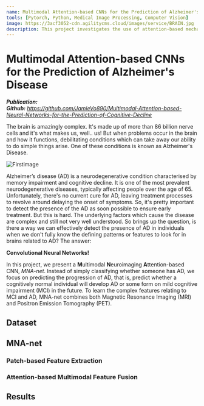 ```yaml
---
name: Multimodal Attention-based CNNs for the Prediction of Alzheimer's Disease
tools: [Pytorch, Python, Medical Image Processing, Computer Vision]
image: https://3acf3052-cdn.agilitycms.cloud/images/service/BRAIN.jpg
description: This project investigates the use of attention-based mechanisms in the fusion of MRI and PET images to predict the progression of Alzheimer's disease.
---
```


# Multimodal Attention-based CNNs for the Prediction of Alzheimer's Disease
<i><b>Publication:</b></i>
<br><i><b>Github:</b> https://github.com/JamieVo890/Multimodal-Attention-based-Neural-Networks-for-the-Prediction-of-Cognitive-Decline</i>

The brain is amazingly complex. It's made up of more than 86 billion nerve cells and it's what makes us, well.. us! But when problems occur in the brain and how it functions, debilitating conditions which can take away our ability to do simple things arise. One of these conditions is known as Alzheimer's Disease.

![Firstimage](https://media.istockphoto.com/id/1358833655/vector/vector-illustration-of-confused-man-with-mess-in-his-head.jpg?s=612x612&w=0&k=20&c=8sJzusexsxa5wKxwezZgOS7HQA7PJ6HOk9T5CqbjjgE=)



Alzheimer’s disease (AD) is a neurodegenerative condition characterised by memory
impairment and cognitive decline. It is one of the most prevalent neurodegenerative diseases,
typically affecting people over the age of 65. Unfortunately, there's 
no current cure for AD, leaving treatment processes to revolve around delaying the onset of symptoms. So, it's pretty important to detect the presence of the AD as soon possible to ensure early treatment. But this is hard. The underlying factors which cause the disease are complex and still not very well understood. So brings up the question, is there a way we can effectively detect the presence of AD in individuals when we don't fully know the defining patterns or features to look for in brains related to AD? The answer:

<b>Convolutional Neural Networks!</b>

In this project, we present a <b>M</b>ultimodal <b>N</b>euroimaging <b>A</b>ttention-based CNN, <i>MNA-net</i>. Instead of simply classifying whether someone has AD, we focus on predicting the progression of AD, that is, predict whether a cognitively normal individual will develop AD or some form on mild cognitive impairment (MCI) in the future. To learn the complex features relating to MCI and AD, MNA-net combines both Magnetic Resonance Imaging (MRI) and Positron Emission Tomography (PET).

## Dataset

## MNA-net

### Patch-based Feature Extraction

### Attention-based Multimodal Feature Fusion

## Results
